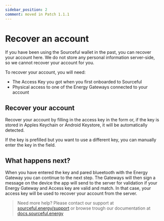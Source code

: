 ```yaml
---
sidebar_position: 2
comment: moved in Patch 1.1.1
---
```


# Recover an account

If you have been using the Sourceful wallet in the past, you can recover your account here. We do not store any personal information server-side, so we cannot recover your account for you. 

To recover your account, you will need:

- The Access Key you got when you first onboarded to Sourceful
- Physical access to one of the Energy Gateways connected to your account

## Recover your account

Recover your account by filling in the access key in the form or, if the key is stored in Apples Keychain or Android Keystore, it will be automatically detected.

If the key is prefilled but you want to use a different key, you can manually enter the key in the field.

## What happens next?

When you have entered the key and pared blueetooth with the Energy Gateway you can continue to the next step. The Gateways will then sign a message on the device the app will send to the server for validation if your Energy Gateway and Access key are valid and match. In that case, your access key will be used to recover your account from the server.

> Need more help? Please contact our support at [sourceful.energy/support](https://sourceful.energy/support) or browse trough our documentation at [docs.sourceful.energy](https://docs.sourceful.energy)